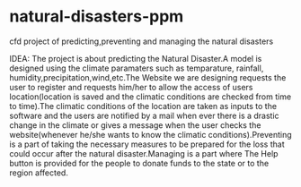 # natural-disasters-ppm

cfd project of predicting,preventing and managing the natural disasters

IDEA:
     The project is about predicting the Natural Disaster.A model is designed using the climate paramaters such as temparature, rainfall, humidity,precipitation,wind,etc.The Website we are designing requests the user to register and requests him/her to allow the access of users location(location is saved and the climatic conditions are checked from time to time).The climatic conditions of the location are taken as inputs to the software and the users are notified by a mail when ever there is a drastic change in the climate or gives a message when the user checks the website(whenever he/she wants to know the climatic conditions).Preventing is a part of taking the necessary measures to be prepared for the loss that could occur after the natural disaster.Managing is a part where The Help button is provided for the people to donate funds to the state or to the region affected.
